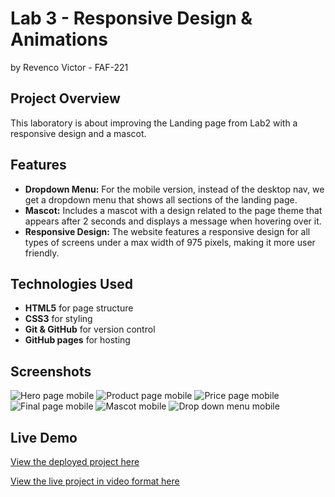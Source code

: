 # Lab 3 - Responsive Design & Animations

by Revenco Victor - FAF-221

## Project Overview
This laboratory is about improving the Landing page from Lab2 with a responsive design and a mascot.

## Features
- **Dropdown Menu:** For the mobile version, instead of the desktop nav, we get a dropdown menu that shows all sections of the landing page.
- **Mascot:** Includes a mascot with a design related to the page theme that appears after 2 seconds and displays a message when hovering over it.
- **Responsive Design:** The website features a responsive design for all types of screens under a max width of 975 pixels, making it more user friendly.

## Technologies Used
- **HTML5** for page structure
- **CSS3** for styling
- **Git & GitHub** for version control
- **GitHub pages** for hosting

## Screenshots
![Hero page mobile](screenshots/Hero_page_mobile.PNG)
![Product page mobile](screenshots/Product_page_mobile.PNG)
![Price page mobile](screenshots/Price_page_mobile.PNG)
![Final page mobile](screenshots/Final_page_mobile.PNG)
![Mascot mobile](screenshots/Mascot.PNG)
![Drop down menu mobile](screenshots/Drop_down_menu.PNG)

## Live Demo
[View the deployed project here](https://kipitokisk.github.io/WEB_Lab/)

[View the live project in video format here](https://drive.google.com/file/d/1AAJQWvsC1RldXHPFosDPP8OWqWouaRpf/view?usp=drive_link)